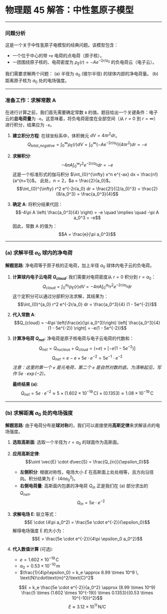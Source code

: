 # 物理题 45 解答：中性氢原子模型

---

### **问题分析**
这是一个关于中性氢原子电模型的经典问题。该模型包含：
* 一个位于中心的带 `+e` 电荷的点电荷（原子核）。
* 一团围绕原子核的、电荷密度为 $\rho_E(r) = -Ae^{-2r/a_0}$ 的负电荷云（电子云）。

我们需要求解两个问题：
(a) 半径为 $a_0$ (玻尔半径) 的球体内部的净电荷量。
(b) 距离原子核为 $a_0$ 处的电场强度。

---
### **准备工作：求解常数 A**

在进行计算之前，我们首先需要确定常数 `A` 的值。题目给出一个关键条件：电子云的**总电荷量**为 `-e`。这意味着，将负电荷密度在全部空间（从 $r=0$ 到 $r=\infty$）进行积分，结果应为 `-e`。

1.  **建立积分方程**:
    在球坐标系中，体积微元 $dV = 4\pi r^2 dr$。
    $$Q_{total\_negative} = \int_{0}^{\infty} \rho_E(r) dV = \int_{0}^{\infty} (-Ae^{-2r/a_0}) (4\pi r^2) dr = -e$$

2.  **求解积分**:
    $$-4\pi A \int_{0}^{\infty} r^2 e^{-2r/a_0} dr = -e$$
    这是一个标准形式的伽马积分 $\int_{0}^{\infty} x^n e^{-ax} dx = \frac{n!}{a^{n+1}}$。
    此处，$n=2$，$a = \frac{2}{a_0}$。
    $$\int_{0}^{\infty} r^2 e^{-2r/a_0} dr = \frac{2!}{(2/a_0)^3} = \frac{2}{8/a_0^3} = \frac{a_0^3}{4}$$

3.  **确定 A**:
    将积分结果代回：
    $$-4\pi A \left( \frac{a_0^3}{4} \right) = -e \quad \implies \quad -\pi A a_0^3 = -e$$
    因此，常数 A 的值为：
    $$A = \frac{e}{\pi a_0^3}$$

---
### **(a) 求解半径 $a_0$ 球内的净电荷**

**解题思路**:
净电荷等于原子核的正电荷，加上半径 $a_0$ 球体内电子云的负电荷。

1.  **计算球内电子云电荷 $Q_{cloud}$**:
    我们需要对电荷密度从 $r=0$ 积分到 $r=a_0$：
    $$Q_{cloud} = \int_{0}^{a_0} \rho_E(r) dV = -4\pi A \int_{0}^{a_0} r^2 e^{-2r/a_0} dr$$
    这个定积分可以通过分部积分法求解，其结果为：
    $$\int_{0}^{a_0} r^2 e^{-2r/a_0} dr = \frac{a_0^3}{4} (1 - 5e^{-2})$$

2.  **代入常数 A**:
    $$Q_{cloud} = -4\pi \left(\frac{e}{\pi a_0^3}\right) \left[ \frac{a_0^3}{4} (1 - 5e^{-2}) \right] = -e(1 - 5e^{-2})$$

3.  **计算净电荷 $Q_{net}$**:
    净电荷是原子核电荷与电子云电荷的代数和：
    $$Q_{net} = Q_{nucleus} + Q_{cloud} = (+e) + [-e(1 - 5e^{-2})]$$
    $$Q_{net} = e - e + 5e \cdot e^{-2} = 5e^{-1} \cdot e^{-2}$$
    *注意：这里的第一个 `e` 是元电荷，第二个 `e` 是自然对数的底。为清晰起见，写作 $5e \cdot \exp(-2)$。*

    **最终结果 (a)**:
    $$Q_{net} = 5e \cdot e^{-2} \approx 5 \times (1.602 \times 10^{-19} \, \text{C}) \times (0.1353) \approx 1.08 \times 10^{-19} \, \text{C}$$

---
### **(b) 求解距离 $a_0$ 处的电场强度**

**解题思路**:
由于电荷分布是**球对称**的，我们可以直接使用**高斯定律**来求解该点的电场强度。

1.  **选取高斯面**:
    选取一个半径为 $r = a_0$ 的球面作为高斯面。

2.  **应用高斯定律**:
    $$\oint \vec{E} \cdot d\vec{S} = \frac{Q_{in}}{\epsilon_0}$$
    * **左侧积分**: 根据对称性，电场大小 $E$ 在高斯面上处处相等，且方向沿径向。积分结果为 $E \cdot (4\pi a_0^2)$。
    * **右侧电荷量**: 高斯面内包裹的净电荷 $Q_{in}$ 正是我们在 (a) 部分求出的 $Q_{net}$。
        $$Q_{in} = 5e \cdot e^{-2}$$

3.  **求解电场 E**:
    联立等式：
    $$E \cdot (4\pi a_0^2) = \frac{5e \cdot e^{-2}}{\epsilon_0}$$
    解得电场强度 E 的大小为：
    $$E = \frac{5e \cdot e^{-2}}{4\pi \epsilon_0 a_0^2}$$

4.  **代入数值计算** (可选):
    * $e = 1.602 \times 10^{-19} \, \text{C}$
    * $a_0 = 0.53 \times 10^{-10} \, \text{m}$
    * $\frac{1}{4\pi\epsilon_0} = k_e \approx 8.99 \times 10^9 \, \text{N}\cdot\text{m}^2/\text{C}^2$
    
    $$E = k_e \frac{5e \cdot e^{-2}}{a_0^2} \approx (8.99 \times 10^9) \frac{5 \times (1.602 \times 10^{-19}) \times 0.1353}{(0.53 \times 10^{-10})^2}$$
    $$E \approx 3.12 \times 10^{11} \, \text{N/C}$$